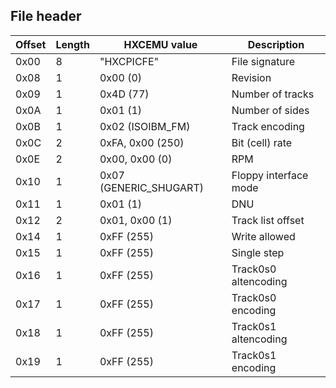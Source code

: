 ## File header

| Offset | Length | HXCEMU value           | Description           |
| ------ | ------ | ---------------------- | --------------------- |
| 0x00   | 8      | "HXCPICFE"             | File signature        |
| 0x08   | 1      | 0x00 (0)               | Revision              |
| 0x09   | 1      | 0x4D (77)              | Number of tracks      |
| 0x0A   | 1      | 0x01 (1)               | Number of sides       |
| 0x0B   | 1      | 0x02 (ISOIBM_FM)       | Track encoding        |
| 0x0C   | 2      | 0xFA, 0x00 (250)       | Bit (cell) rate       |
| 0x0E   | 2      | 0x00, 0x00 (0)         | RPM                   |
| 0x10   | 1      | 0x07 (GENERIC_SHUGART) | Floppy interface mode |
| 0x11   | 1      | 0x01 (1)               | DNU                   |
| 0x12   | 2      | 0x01, 0x00 (1)         | Track list offset     |
| 0x14   | 1      | 0xFF (255)             | Write allowed         |
| 0x15   | 1      | 0xFF (255)             | Single step           |
| 0x16   | 1      | 0xFF (255)             | Track0s0 altencoding  |
| 0x17   | 1      | 0xFF (255)             | Track0s0 encoding     |
| 0x18   | 1      | 0xFF (255)             | Track0s1 altencoding  |
| 0x19   | 1      | 0xFF (255)             | Track0s1 encoding     |
